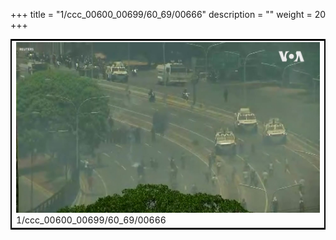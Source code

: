 +++
title = "1/ccc_00600_00699/60_69/00666"
description = ""
weight = 20
+++

<table style="border:2px solid black;max-width:800px;max-height:800px;" 
><tr><td>
<img class="center-fit-jpg"
src="/jpg_/aaa_20190430_NxaOmWaI8sI_00665.jpg">
1/ccc_00600_00699/60_69/00666
</img></td></tr></table>

